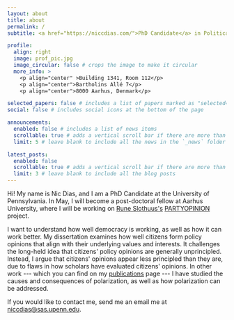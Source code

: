 ```yaml
---
layout: about
title: about
permalink: /
subtitle: <a href="https://niccdias.com/">PhD Candidate</a> in Political Science and Communication at the University of Pennsylvania

profile:
  align: right
  image: prof_pic.jpg
  image_circular: false # crops the image to make it circular
  more_info: >
    <p align="center" >Building 1341, Room 112</p>
    <p align="center">Bartholins Allé 7</p>
    <p align="center">8000 Aarhus, Denmark</p>

selected_papers: false # includes a list of papers marked as "selected={true}"
social: false # includes social icons at the bottom of the page

announcements:
  enabled: false # includes a list of news items
  scrollable: true # adds a vertical scroll bar if there are more than 3 news items
  limit: 5 # leave blank to include all the news in the `_news` folder

latest_posts:
  enabled: false
  scrollable: true # adds a vertical scroll bar if there are more than 3 new posts items
  limit: 3 # leave blank to include all the blog posts
---
```


Hi! My name is Nic Dias, and I am a PhD Candidate at the University of Pennsylvania. In May, I will become a post-doctoral fellow at Aarhus University, where I will be working on [Rune Slothuus's](https://ps.au.dk/en/research/researcher-websites/rune-slothuus/) [PARTYOPINION](https://ps.au.dk/en/research/researcher-websites/rune-slothuus/current-research/) project.

I want to understand how well democracy is working, as well as how it can work better. My dissertation examines how well citizens form policy opinions that align with their underlying values and interests. It challenges the long-held idea that citizens' policy opinions are generally unprincipled. Instead, I argue that citizens' opinions appear less principled than they are, due to flaws in how scholars have evaluated citizens' opinions. In other work --- which you can find on my [publications](https://niccdias.github.io/publications/) page --- I have studied the causes and consequences of polarization, as well as how polarization can be addressed.

If you would like to contact me, send me an email me at [niccdias@sas.upenn.edu](mailto:niccdias@sas.upenn.edu).
